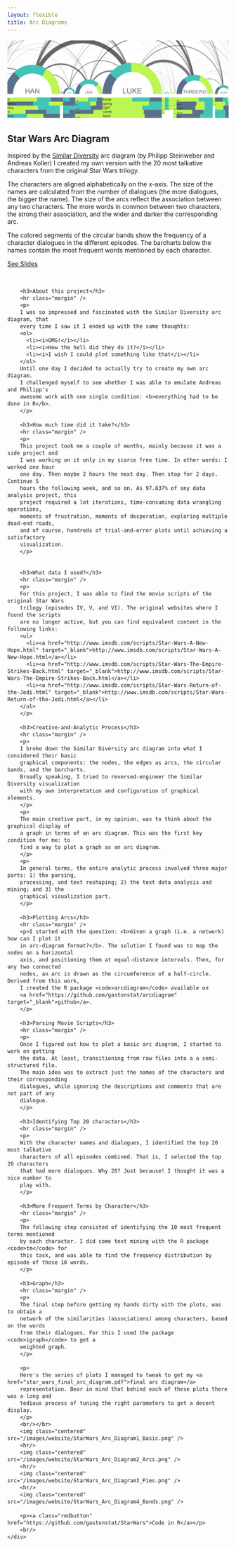 ```yaml
---
layout: flexible
title: Arc Diagrams
---
```


<div id="block">
	<div class="wide-image">
		<a href="star_wars_final_arc_diagram.pdf">
		<img class="full" src="/images/website/fullwidth_arcdiagram.png" alt="workstation" />
		</a>
	</div>
</div>


<div id="block">
	<div class="prose"> 
		<h2>Star Wars Arc Diagram</h2>
		<p>
		Inspired by the <a href="http://similardiversity.net/" target="_blank">Similar Diversity</a> arc 
		diagram (by Philipp Steinweber and Andreas Koller) I created my own version with 
		the 20 most talkative characters from the original Star Wars trilogy.
		</p>
		<p> 
		The characters are aligned alphabetically on the x-axis. The size of the names are calculated from 
		the number of dialogues (the more dialogues, the bigger the name). The size of the arcs 
		reflect the association between any two characters. The more words in common between 
		two characters, the strong their association, and the wider and darker the corresponding arc.
		</p>
		<p>
		The colored segments of the circular bands show the frequency of a character dialogues 
		in the different episodes. The barcharts below the names contain the most frequent words 
		mentioned by each character.
		</p>
		<p><a class="redbutton" href="http://bit.ly/1fwuuTo">See Slides</a></p>
		<br/>
		
		<h3>About this project</h3>
		<hr class="margin" />
		<p>
		I was so impressed and fascinated with the Similar Diversity arc diagram, that 
		every time I saw it I ended up with the same thoughts: 
		<ol>
		  <li><i>OMG!</i></li>
		  <li><i>How the hell did they do it?</i></li>
		  <li><i>I wish I could plot something like that</i></li>
		</ol>
		Until one day I decided to actually try to create my own arc diagram. 
		I challenged myself to see whether I was able to emulate Andreas and Philipp's 
		awesome work with one single condition: <b>everything had to be done in R</b>. 
		</p>

		<h3>How much time did it take?</h3>
		<hr class="margin" />
		<p>
		This project took me a couple of months, mainly because it was a side project and 
		I was working on it only in my scarce free time. In other words: I worked one hour 
		one day. Then maybe 2 hours the next day. Then stop for 2 days. Continue 5 
		hours the following week, and so on. As 97.837% of any data analysis project, this 
		project required a lot iterations, time-consuming data wrangling operations, 
		moments of frustration, moments of desperation, exploring multiple dead-end roads, 
		and of course, hundreds of trial-and-error plots until achieving a satisfactory 
		visualization.
		</p>

		
		<h3>What data I used?</h3>
		<hr class="margin" />
		<p>
		For this project, I was able to find the movie scripts of the original Star Wars 
		trilogy (episodes IV, V, and VI). The original websites where I found the scripts 
		are no longer active, but you can find equivalent content in the following links: 
		<ul>
		  <li><a href="http://www.imsdb.com/scripts/Star-Wars-A-New-Hope.html" target="_blank">http://www.imsdb.com/scripts/Star-Wars-A-New-Hope.html</a></li>
		  <li><a href="http://www.imsdb.com/scripts/Star-Wars-The-Empire-Strikes-Back.html" target="_blank">http://www.imsdb.com/scripts/Star-Wars-The-Empire-Strikes-Back.html</a></li>
		  <li><a href="http://www.imsdb.com/scripts/Star-Wars-Return-of-the-Jedi.html" target="_blank">http://www.imsdb.com/scripts/Star-Wars-Return-of-the-Jedi.html</a></li>
		</ul>
		</p>
		
		<h3>Creative-and-Analytic Process</h3>
		<hr class="margin" />
		<p>
		I broke down the Similar Diversity arc diagram into what I considered their basic 
		graphical components: the nodes, the edges as arcs, the circular bands, and the barcharts. 
		Broadly speaking, I tried to reversed-engineer the Similar Diversity visualization 
		with my own interpretation and configuration of graphical elements.
		</p>
		<p>
		The main creative part, in my opinion, was to think about the graphical display of 
		a graph in terms of an arc diagram. This was the first key condition for me: to 
		find a way to plot a graph as an arc diagram.
		</p>
		<p>
		In general terms, the entire analytic process involved three major parts: 1) the parsing, 
		processing, and text reshaping; 2) the text data analysis and mining; and 3) the 
		graphical visualization part. 
		</p>

		<h3>Plotting Arcs</h3>
		<hr class="margin" />
		<p>I started with the question: <b>Given a graph (i.e. a network) how can I plot it 
		in arc-diagram format?</b>. The solution I found was to map the nodes on a horizontal 
		axis, and positioning them at equal-distance intervals. Then, for any two connected 
		nodes, an arc is drawn as the circumference of a half-circle. Derived from this work, 
		I created the R package <code>arcdiagram</code> available on 
		<a href="https://github.com/gastonstat/arcdiagram" target="_blank">github</a>.
		</p>

		<h3>Parsing Movie Scripts</h3>
		<hr class="margin" />
		<p>
		Once I figured out how to plot a basic arc diagram, I started to work on getting 
		the data. At least, transitioning from raw files into a a semi-structured file. 
		The main idea was to extract just the names of the characters and their corresponding 
		dialogues, while ignoring the descriptions and comments that are not part of any 
		dialogue.    
		</p>

		<h3>Identifying Top 20 characters</h3>
		<hr class="margin" />
		<p>
		With the character names and dialogues, I identified the top 20 most talkative 
		characters of all episodes combined. That is, I selected the top 20 characters 
		that had more dialogues. Why 20? Just because! I thought it was a nice number to 
		play with.
		</p>

		<h3>More Frequent Terms by Character</h3>
		<hr class="margin" />
		<p>
		The following step consisted of identifying the 10 most frequent terms mentioned 
		by each character. I did some text mining with the R package <code>tm</code> for 
		this task, and was able to find the frequency distribution by episode of those 10 words.
		</p>

		<h3>Graph</h3>
		<hr class="margin" />
		<p>
		The final step before getting my hands dirty with the plots, was to obtain a 
		network of the similarities (associations) among characters, based on the words 
		from their dialogues. For this I used the package <code>igraph</code> to get a 
		weighted graph.
		</p>
				
		<p>
		Here's the series of plots I managed to tweak to get my <a href="star_wars_final_arc_diagram.pdf">final arc diagram</a> 
		representation. Bear in mind that behind each of these plots there was a long and 
		tedious process of tuning the right parameters to get a decent display.
		</p>
		<br/></br>
		<img class="centered" src="/images/website/StarWars_Arc_Diagram1_Basic.png" />
		<hr/>
		<img class="centered" src="/images/website/StarWars_Arc_Diagram2_Arcs.png" />
		<hr/>
		<img class="centered" src="/images/website/StarWars_Arc_Diagram3_Pies.png" />
		<hr/>
		<img class="centered" src="/images/website/StarWars_Arc_Diagram4_Bands.png" />

		<p><a class="redbutton" href="https://github.com/gastonstat/StarWars">Code in R</a></p>
		<br/>
	</div>
</div>


